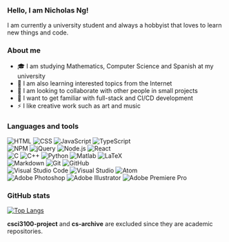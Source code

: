 ### Hello, I am Nicholas Ng!
I am currently a university student and always a hobbyist that loves to learn new things and code.

### About me
- 🎓 I am studying Mathematics, Computer Science and Spanish at my university
- 🌱 I am also learning interested topics from the Internet
- 👯 I am looking to collaborate with other people in small projects
- 🥅 I want to get familiar with full-stack and CI/CD development
- ⚡ I like creative work such as art and music

### Languages and tools
![HTML](https://img.shields.io/badge/-HTML-e34f26?style=flat-square&logo=html5&logoColor=ffffff)
![CSS](https://img.shields.io/badge/-CSS-1572b6?style=flat-square&logo=css3&logoColor=ffffff)
![JavaScript](https://img.shields.io/badge/-JavaScript-f7df1e?style=flat-square&logo=javascript&logoColor=303030)
![TypeScript](https://img.shields.io/badge/-TypeScript-3178c6?style=flat-square&logo=typescript&logoColor=ffffff)\
![NPM](https://img.shields.io/badge/-NPM-cb3837?style=flat-square&logo=npm&logoColor=ffffff)
![jQuery](https://img.shields.io/badge/-jQuery-0769ad?style=flat-square&logo=jquery&logoColor=ffffff)
![Node.js](https://img.shields.io/badge/-Node%2ejs-339933?style=flat-square&logo=node%2ejs&logoColor=ffffff)
![React](https://img.shields.io/badge/-React-61dafb?style=flat-square&logo=react&logoColor=303030)\
![C](https://img.shields.io/badge/-C-a8b9cc?style=flat-square&logo=c&logoColor=303030)
![C++](https://img.shields.io/badge/-C++-00599c?style=flat-square&logo=c%2B%2B&logoColor=ffffff)
![Python](https://img.shields.io/badge/-Python-3776ab?style=flat-square&logo=python&logoColor=ffffff)
![Matlab](https://img.shields.io/badge/-MATLAB-0076ab?style=flat-square&logo=mathworks&logoColor=ffffff)
![LaTeX](https://img.shields.io/badge/-LaTeX-008080?style=flat-square&logo=latex&logoColor=ffffff)\
![Markdown](https://img.shields.io/badge/-Markdown-000000?style=flat-square&logo=markdown&logoColor=ffffff)
![Git](https://img.shields.io/badge/-Git-f05032?style=flat-square&logo=git&logoColor=ffffff)
![GitHub](https://img.shields.io/badge/-GitHub-181717?style=flat-square&logo=github&logoColor=ffffff)\
![Visual Studio Code](https://img.shields.io/badge/-Visual%20Studio%20Code-007acc?style=flat-square&logo=visual-studio-code&logoColor=ffffff)
![Visual Studio](https://img.shields.io/badge/-Visual%20Studio-5c2d91?style=flat-square&logo=visual-studio&logoColor=ffffff)
![Atom](https://img.shields.io/badge/-Atom-66595c?style=flat-square&logo=atom&logoColor=ffffff)\
![Adobe Photoshop](https://img.shields.io/badge/-Adobe%20Photoshop-31a8ff?style=flat-square&logo=adobe-photoshop&logoColor=ffffff)
![Adobe Illustrator](https://img.shields.io/badge/-Adobe%20Illustrator-ff9a00?style=flat-square&logo=adobe-illustrator&logoColor=ffffff)
![Adobe Premiere Pro](https://img.shields.io/badge/-Adobe%20Premiere%20Pro-9999ff?style=flat-square&logo=adobe-premiere-pro&logoColor=ffffff)

### GitHub stats
[![Top Langs](https://github-readme-stats.vercel.app/api/top-langs/?username=onenylxus&exclude_repo=csci3100-project,cs-archive&theme=dark&layout=compact)](https://github.com/anuraghazra/github-readme-stats)

**csci3100-project** and **cs-archive** are excluded since they are academic repositories.
